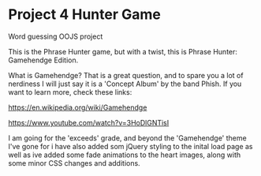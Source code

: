 # Project 4 Hunter Game
 Word guessing OOJS project


This is the Phrase Hunter game, but with a twist, this is Phrase Hunter: Gamehendge Edition. 

What is Gamehendge? That is a great question, and to spare you a lot of nerdiness I will just say it is a 'Concept Album' by the band Phish. If you want to learn more, check these links:

https://en.wikipedia.org/wiki/Gamehendge

https://www.youtube.com/watch?v=3HoDlGNTisI

I am going for the 'exceeds' grade, and beyond the 'Gamehendge' theme I've gone for i have also added som jQuery styling to the inital load page as well as ive added some fade animations to the heart images, along with some minor CSS changes and additions.